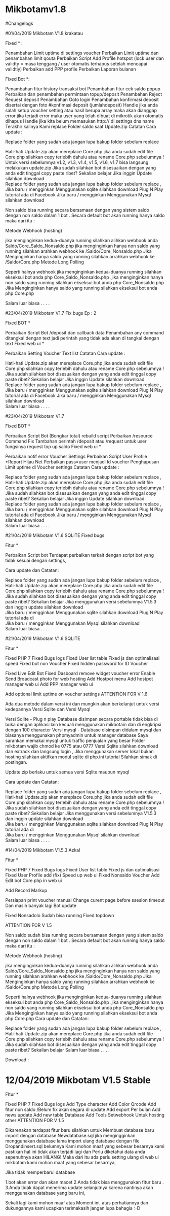 # Mikbotamv1.8
#Changelogs

#01/04/2019 Mikbotam V1.8 krakatau

Fixed  * :

Penambahan Limit uptime di settings voucher
Perbaikan Limit uptime dan penambahan limit qouta
Perbaikan Script Add Profile hotspot (lock user dan  validty = masa tenggang / user otomatis terhapus setelah mencapai validtiy)
Perbaikan add PPP profile
Perbaikan Laporan bulanan

Fixed Bot *:

Penambahan fitur history transaksi  bot
Penambahan fitur cek saldo popup 
Perbaikan dan penambahan permintaan topup/deposit
Penambahan Reject Request deposit
Penambahan Goto login
Penambahan konfirmasi deposit disertai dengan foto #konfimasi deposit (jumlahdeposit)
Handle jika anda salah setup voucher setting atau hasil berupa array maka akan dianggap error
jika terjadi error maka user yang telah dibuat di mikrotik akan otomatis dihapus
Handle jika kita belum memasukan http:// di settings dns name 
Terakhir kalinya Kami replace Folder saldo saat Update.zip
Catatan Cara update : 

 

Replace folder yang sudah ada jangan lupa bakup folder sebelum replace 
 

Hati-hati Update.zip akan mereplace Core.php jika anda sudah edit file Core.php silahkan copy terlebih dahulu atau rename Core.php sebelumnya !
Untuk versi sebelumnya v1.2, v1.3, v1.4, v1.5, v1.6, v1.7 bisa langsung melakukan update.zip
Jika sudah silahkan bot disesuaikan dengan  yang anda edit tinggal copy paste ribet? Sekalian belajar 
Jika inggin Update silahkan download   
Replace folder yang sudah ada jangan lupa bakup folder sebelum replace ,
Jika baru / mengginkan Menggunakan sqlite silahkan download         Plug N Play  tutorial ada di  Facebook
Jika baru / mengginkan Menggunakan Mysql silahkan download      

Non saldo bisa running secara bersamaan dengan yang sistem saldo dengan non saldo dalam 1 bot .
Secara default bot akan running  hanya saldo maka dari itu :

Metode Webhook (hosting)

jika menginginkan kedua-duanya running silahkan alihkan webhook anda Saldo/Core_Saldo_Nonsaldo.php
jika menginginkan hanya non saldo yang running silahkan arahkan webhook ke /Saldo/Core_Nonsaldo.php
Jika Menginginkan hanya saldo yang running silahkan arrahkan webhook ke /Saldo/Core.php
Metode Long Polling

Seperti halnya webhook jika menginginkan kedua-duanya running silahkan ekseksui bot  anda php Core_Saldo_Nonsaldo.php
.jika menginginkan hanya non saldo yang running silahkan ekseksui bot  anda php Core_Nonsaldo.php
Jika Menginginkan hanya saldo yang running silahkan ekseksui bot  anda php Core.php
 

Salam luar biasa . . . .

 

 

 

#23/04/2019 Mikbotam V1.7 Fix bugs  Ep : 2

Fixed BOT * 

Perbaikan Script Bot /deposit dan callback data
Penambahan any command ditangkal dengan text jadi perintah yang tidak ada akan di tangkal dengan text
Fixed web ui *

Perbaikan Setting Voucher Text list
Catatan Cara update : 

Hati-hati Update.zip akan mereplace Core.php jika anda sudah edit file Core.php silahkan copy terlebih dahulu atau rename Core.php sebelumnya !
Jika sudah silahkan bot disesuaikan dengan  yang anda edit tinggal copy paste ribet? Sekalian belajar 
Jika inggin Update silahkan download   
Replace folder yang sudah ada jangan lupa bakup folder sebelum replace ,
Jika baru / mengginkan Menggunakan sqlite silahkan download         Plug N Play  tutorial ada di  Facebook
Jika baru / mengginkan Menggunakan Mysql silahkan download      
Salam luar biasa . . . .
 


#23/04/2019 Mikbotam V1.7 

Fixed BOT * 

Perbaikan Script Bot (Bongkar total) rebuild script
Perbaikan /resource Command Fix
Tambahan perintah  /deposit atau /request untuk user fungsinya request top up saldo
Fixed web ui *

Perbaikan notif error Voucher Settings
Perbaikan Script User Profile  *Report Hijau Net
Perbaikan pass=user menjadi Id voucher
Penghapusan Limit uptime di Voucher settings
Catatan Cara update : 

Replace folder yang sudah ada jangan lupa bakup folder sebelum replace ,
Hati-hati Update.zip akan mereplace Core.php jika anda sudah edit file Core.php silahkan copy terlebih dahulu atau rename Core.php sebelumnya !
Jika sudah silahkan bot disesuaikan dengan  yang anda edit tinggal copy paste ribet? Sekalian belajar 
Jika inggin Update silahkan download   
Replace folder yang sudah ada jangan lupa bakup folder sebelum replace ,
Jika baru / mengginkan Menggunakan sqlite silahkan download         Plug N Play  tutorial ada di  Facebook
Jika baru / mengginkan Menggunakan Mysql silahkan download      
Salam luar biasa . . . .


 


#21/04/2019 Mikbotam V1.6 SQLITE Fixed bugs

Fitur *

Perbaikan Script bot
Terdapat perbaikan terkait dengan script bot yang tidak sesuai dengan settings,

Cara update dan Catatan: 

Replace folder yang sudah ada jangan lupa bakup folder sebelum replace ,
Hati-hati Update.zip akan mereplace Core.php jika anda sudah edit file Core.php silahkan copy terlebih dahulu atau rename Core.php sebelumnya !
Jika sudah silahkan bot disesuaikan dengan  yang anda edit tinggal copy paste ribet? Sekalian belajar 
Jika menggunakan versi sebelumnya V1.5.3 dan inggin update silahkan download   
Jika baru / mengginkan Menggunakan sqlite silahkan download         Plug N Play  tutorial ada di  
Jika baru / mengginkan Menggunakan Mysql silahkan download      
Salam luar biasa . . . .

 

#21/04/2019 Mikbotam V1.6 SQLITE

Fitur *

Fixed PHP 7
Fixed  Bugs logs
Fixed  User list table
Fixed js dan optimalisasi speed
Fixed bot non Voucher
Fixed hidden password for ID Voucher


Fixed Live Edit Bot
Fixed Dasboard remove widget voucher error
Enable Send Broadcast photo for web hosting
Add Hostpot menu 
Add hostpot manager web ui
Add PPP manager web ui


Add optional limit uptime on voucher settings
ATTENTION FOR  V 1.6

Ada dua metode dalam versi ini dan mungkin akan berkelanjut untuk versi kedepannya  Versi Sqlite dan Versi Mysql

Versi Sqlite  - Plug n play Database disimpan secara portable tidak bisa di buka dengan aplikasi lain kecuali menggunakan mikbotam dan di engkripsi dengan 100 character
Versi mysql - Database disimpan didalam mysql dan biasanya menggunakan phpmyadmin untuk manager database Saya sarankan memakai mysql untuk traffic penjualan yang besar
Folder mikbotam wajib chmod ke 0775 atau 0777
Versi Sqlite silahkan download dan extrack dan langsung login , Jika menggunakan server lokal bukan hosting silahkan aktifkan modul sqlite di php.ini tutorial Silahkan simak di postingan.

Update zip berlaku untuk semua versi Sqlite maupun mysql

Cara update dan Catatan: 

Replace folder yang sudah ada jangan lupa bakup folder sebelum replace ,
Hati-hati Update.zip akan mereplace Core.php jika anda sudah edit file Core.php silahkan copy terlebih dahulu atau rename Core.php sebelumnya !
Jika sudah silahkan bot disesuaikan dengan  yang anda edit tinggal copy paste ribet? Sekalian belajar 
Jika menggunakan versi sebelumnya V1.5.3 dan inggin update silahkan download   
Jika baru / mengginkan Menggunakan sqlite silahkan download         Plug N Play  tutorial ada di  
Jika baru / mengginkan Menggunakan Mysql silahkan download      
Salam luar biasa . . . .


#14/04/2019 Mikbotam V1.5.3 Azkal

Fitur  *

Fixed PHP 7
Fixed  Bugs logs
Fixed  User list table
Fixed js dan optimalisasi
Fixed User Profile add (fix)
Speed up web ui
Fixed Nonsaldo Voucher
Add Edit bot Core.php in web ui 


Add Record Markup


Persiapan print voucher manual
Change curent page before ssesion timeout
Dan masih banyak lagi
Bot update 

Fixed Nonsadolo Sudah bisa running
Fixed topdown
 
ATTENTION FOR  V 1.5 

Non saldo sudah bisa running secara bersamaan dengan yang sistem saldo dengan non saldo dalam 1 bot .
Secara default bot akan running  hanya saldo maka dari itu :

Metode Webhook (hosting)

jika menginginkan kedua-duanya running silahkan alihkan webhook anda Saldo/Core_Saldo_Nonsaldo.php
jika menginginkan hanya non saldo yang running silahkan arahkan webhook ke /Saldo/Core_Nonsaldo.php
Jika Menginginkan hanya saldo yang running silahkan arrahkan webhook ke /Saldo/Core.php
Metode Long Polling

Seperti halnya webhook jika menginginkan kedua-duanya running silahkan ekseksui bot  anda php Core_Saldo_Nonsaldo.php
.jika menginginkan hanya non saldo yang running silahkan ekseksui bot  anda php Core_Nonsaldo.php
Jika Menginginkan hanya saldo yang running silahkan ekseksui bot  anda php Core.php
Cara update dan Catatan: 

Replace folder yang sudah ada jangan lupa bakup folder sebelum replace ,
Hati-hati Update.zip akan mereplace Core.php jika anda sudah edit file Core.php silahkan copy terlebih dahulu atau rename Core.php sebelumnya !
Jika sudah silahkan bot disesuaikan dengan  yang anda edit tinggal copy paste ribet? Sekalian belajar 
Salam luar biasa . . . .

Download : 


# 12/04/2019 Mikbotam V1.5  Stable

FItur  * 

Fixed PHP 7
Fixed  Bugs logs
Add Type character
Add Color Qrcode
Add fitur non saldo /Belum fix akan segara di update
Add export Per bulan
Add news update
Add new table  Database 
Add Tools Setwebhook Untuk hosting
other
ATTENTION FOR  V 1.5

Dikarenakan terdapat fitur baru silahkan untuk Membuat database baru import dengan database Newdatabase.sql jika mengingginkan menggunakan database lama
import ulang database dengan file  Dropandinsert.sql belumnya Kami mohon maaf yang sebesar besarnya kami pastikan hal ini tidak akan terjadi lagi dan Perlu diketahui data anda sepenuhnya akan HILANG! Maka dari itu ada perlu setting ulang di web ui mikbotam kami mohon maaf yang sebesar besarnya,

Jika tidak memperbarui database 

1.bot akan error dan akan macet
2.Anda tidak bisa menggunakan fitur baru .
3.Anda tidak dapat menerima update selanjutnya karena nantinya akan menggunakan database yang baru ini,

Sekali lagi kami mohon maaf atas  Moment ini, atas perhatiannya dan dukungannya kami ucapkan terimakasih jangan lupa bahagia :-D

